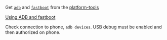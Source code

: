 
Get [`adb`](https://developer.android.com/studio/command-line/adb) and [`fastboot`](https://android.googlesource.com/platform/system/core/+/master/fastboot/#fastboot)
from the [platform-tools](https://developer.android.com/studio/releases/platform-tools)

[Using ADB and fastboot](https://wiki.lineageos.org/adb_fastboot_guide)

Check connection to phone, `adb devices`. USB debug must be enabled and then authorized on phone.
<!--stackedit_data:
eyJoaXN0b3J5IjpbLTE1MTk5NDgwNTJdfQ==
-->